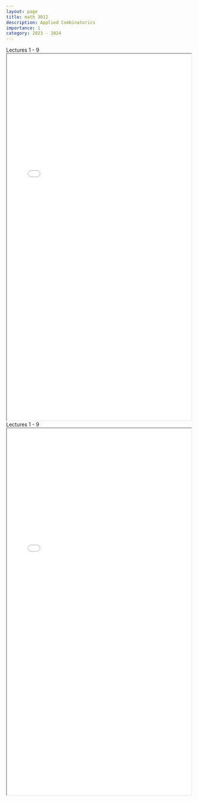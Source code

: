 ```yaml
---
layout: page
title: math 3012
description: Applied Combinatorics
importance: 1
category: 2023 - 2024
---
```


<div class="caption">
    Lectures 1 - 9
</div>
<iframe src="../../assets/pdf/math3012a.pdf" width="100%" height="1000px"></iframe>

<div class="caption">
    Lectures 1 - 9
</div>
<iframe src="../../assets/pdf/math3012b.pdf" width="100%" height="1000px"></iframe>

